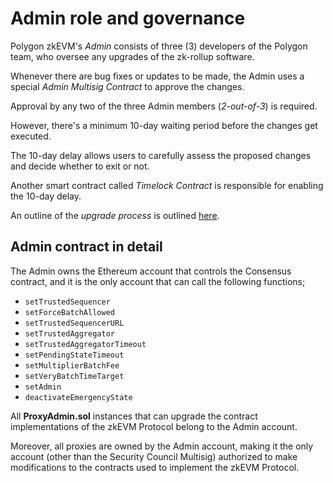 Admin role and governance
=========================

Polygon zkEVM's *Admin* consists of three (3) developers of the Polygon team, who oversee any upgrades of the zk-rollup software.

Whenever there are bug fixes or updates to be made, the Admin uses a special *Admin Multisig Contract* to approve the changes.

Approval by any two of the three Admin members (*2-out-of-3*) is required.

However, there's a minimum 10-day waiting period before the changes get executed.

The 10-day delay allows users to carefully assess the proposed changes and decide whether to exit or not.

Another smart contract called *Timelock Contract* is responsible for enabling the 10-day delay.

An outline of the *upgrade process* is outlined [here](https://docs.polygon.technology/zkEVM/architecture/protocol/upgrade-process/).



Admin contract in detail
----------------------------------------------------------------------------------------------------------------------------------------------------

The Admin owns the Ethereum account that controls the Consensus contract, and it is the only account that can call the following functions;

-   `setTrustedSequencer`
-   `setForceBatchAllowed`
-   `setTrustedSequencerURL`
-   `setTrustedAggregator`
-   `setTrustedAggregatorTimeout`
-   `setPendingStateTimeout`
-   `setMultiplierBatchFee`
-   `setVeryBatchTimeTarget`
-   `setAdmin`
-   `deactivateEmergencyState`

All **ProxyAdmin.sol** instances that can upgrade the contract implementations of the zkEVM Protocol belong to the Admin account.

Moreover, all proxies are owned by the Admin account, making it the only account (other than the Security Council Multisig) authorized to make modifications to the contracts used to implement the zkEVM Protocol.